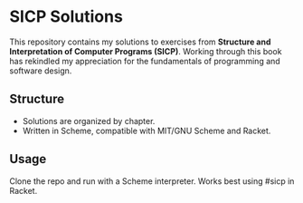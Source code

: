 # SICP Solutions  

This repository contains my solutions to exercises from **Structure and Interpretation of Computer Programs (SICP)**. Working through this book has rekindled my appreciation for the fundamentals of programming and software design.  

## Structure  
- Solutions are organized by chapter.  
- Written in Scheme, compatible with MIT/GNU Scheme and Racket.  

## Usage  
Clone the repo and run with a Scheme interpreter. Works best using #sicp in Racket.  
